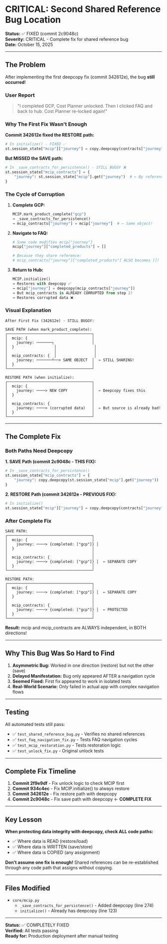 # CRITICAL: Second Shared Reference Bug Location

**Status:** ✅ FIXED (commit 2c9048c)  
**Severity:** CRITICAL - Complete fix for shared reference bug  
**Date:** October 15, 2025

---

## The Problem

After implementing the first deepcopy fix (commit 342612e), the bug **still occurred**!

### User Report
> "I completed GCP, Cost Planner unlocked. Then I clicked FAQ and back to hub. Cost Planner re-locked again!"

### Why The First Fix Wasn't Enough

**Commit 342612e fixed the RESTORE path:**
```python
# In initialize() - FIXED ✅
st.session_state["mcip"]["journey"] = copy.deepcopy(contracts["journey"])
```

**But MISSED the SAVE path:**
```python
# In _save_contracts_for_persistence() - STILL BUGGY ❌
st.session_state["mcip_contracts"] = {
    "journey": st.session_state["mcip"].get("journey")  # ← By reference!
}
```

### The Cycle of Corruption

1. **Complete GCP:**
   ```python
   MCIP.mark_product_complete("gcp")
   → _save_contracts_for_persistence()
   → mcip_contracts["journey"] = mcip["journey"]  # ← Same object!
   ```

2. **Navigate to FAQ:**
   ```python
   # Some code modifies mcip["journey"]
   mcip["journey"]["completed_products"] = []
   
   # Because they share reference:
   # mcip_contracts["journey"]["completed_products"] ALSO becomes []!
   ```

3. **Return to Hub:**
   ```python
   MCIP.initialize()
   → Restores with deepcopy ✅
   → mcip["journey"] = deepcopy(mcip_contracts["journey"])
   → But mcip_contracts is ALREADY CORRUPTED from step 2!
   → Restores corrupted data ❌
   ```

### Visual Explanation

```
After First Fix (342612e) - STILL BUGGY:

SAVE PATH (when mark_product_complete):
┌──────────────────────────────────────┐
│  mcip: {                             │
│    journey: ───────┐                 │
│  }                  │                 │
│                     │                 │
│  mcip_contracts: {  │                 │
│    journey: ───────┴──> SAME OBJECT  │  ← STILL SHARING!
│  }                                   │
└──────────────────────────────────────┘

RESTORE PATH (when initialize):
┌──────────────────────────────────────┐
│  mcip: {                             │
│    journey: ────> NEW COPY           │  ← Deepcopy fixes this
│  }                                   │
│                                      │
│  mcip_contracts: {                   │
│    journey: ────> (corrupted data)   │  ← But source is already bad!
│  }                                   │
└──────────────────────────────────────┘
```

---

## The Complete Fix

### Both Paths Need Deepcopy

**1. SAVE Path (commit 2c9048c - THIS FIX):**
```python
# In _save_contracts_for_persistence()
st.session_state["mcip_contracts"] = {
    "journey": copy.deepcopy(st.session_state["mcip"].get("journey"))
}
```

**2. RESTORE Path (commit 342612e - PREVIOUS FIX):**
```python
# In initialize()
st.session_state["mcip"]["journey"] = copy.deepcopy(contracts["journey"])
```

### After Complete Fix

```
SAVE PATH:
┌──────────────────────────────────────┐
│  mcip: {                             │
│    journey: ────> {completed: ["gcp"]} │
│  }                                   │
│                                      │
│  mcip_contracts: {                   │
│    journey: ────> {completed: ["gcp"]} │  ← SEPARATE COPY
│  }                                   │
└──────────────────────────────────────┘

RESTORE PATH:
┌──────────────────────────────────────┐
│  mcip: {                             │
│    journey: ────> {completed: ["gcp"]} │  ← SEPARATE COPY
│  }                                   │
│                                      │
│  mcip_contracts: {                   │
│    journey: ────> {completed: ["gcp"]} │  ← PROTECTED
│  }                                   │
└──────────────────────────────────────┘
```

**Result:** mcip and mcip_contracts are ALWAYS independent, in BOTH directions!

---

## Why This Bug Was So Hard to Find

1. **Asymmetric Bug:** Worked in one direction (restore) but not the other (save)
2. **Delayed Manifestation:** Bug only appeared AFTER a navigation cycle
3. **Seemed Fixed:** First fix appeared to work in isolated tests
4. **Real-World Scenario:** Only failed in actual app with complex navigation flows

---

## Testing

All automated tests still pass:
- ✅ `test_shared_reference_bug.py` - Verifies no shared references
- ✅ `test_faq_navigation_fix.py` - Tests FAQ navigation cycles
- ✅ `test_mcip_restoration.py` - Tests restoration logic
- ✅ `test_unlock_fix.py` - Original unlock tests

---

## Complete Fix Timeline

1. **Commit 2f9e9df** - Fix unlock logic to check MCIP first
2. **Commit 934c4ec** - Fix MCIP.initialize() to always restore
3. **Commit 342612e** - Fix restore path with deepcopy
4. **Commit 2c9048c** - Fix save path with deepcopy ← **COMPLETE FIX**

---

## Key Lesson

**When protecting data integrity with deepcopy, check ALL code paths:**
- ✅ Where data is READ (restore/load)
- ✅ Where data is WRITTEN (save/store)
- ✅ Where data is COPIED (any assignment)

**Don't assume one fix is enough!** Shared references can be re-established through any code path that assigns without copying.

---

## Files Modified

- `core/mcip.py` 
  - `_save_contracts_for_persistence()` - Added deepcopy (line 274)
  - `initialize()` - Already has deepcopy (line 123)

---

**Status:** ✅ COMPLETELY FIXED  
**Verified:** All tests passing  
**Ready for:** Production deployment after manual testing
